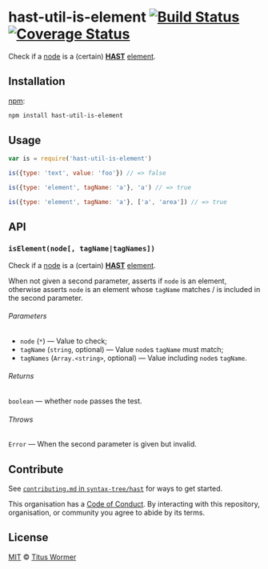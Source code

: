 # hast-util-is-element [![Build Status][build-badge]][build-page] [![Coverage Status][coverage-badge]][coverage-page]

Check if a [node][] is a (certain) [**HAST**][hast] [element][].

## Installation

[npm][]:

```bash
npm install hast-util-is-element
```

## Usage

```javascript
var is = require('hast-util-is-element')

is({type: 'text', value: 'foo'}) // => false

is({type: 'element', tagName: 'a'}, 'a') // => true

is({type: 'element', tagName: 'a'}, ['a', 'area']) // => true
```

## API

### `isElement(node[, tagName|tagNames])`

Check if a [node][] is a (certain) [**HAST**][hast] [element][].

When not given a second parameter, asserts if `node` is an element,
otherwise asserts `node` is an element whose `tagName` matches / is
included in the second parameter.

###### Parameters

*   `node` (`*`) — Value to check;
*   `tagName` (`string`, optional) — Value `node`s `tagName` must match;
*   `tagNames` (`Array.<string>`, optional) — Value including `node`s `tagName`.

###### Returns

`boolean` — whether `node` passes the test.

###### Throws

`Error` — When the second parameter is given but invalid.

## Contribute

See [`contributing.md` in `syntax-tree/hast`][contributing] for ways to get
started.

This organisation has a [Code of Conduct][coc].  By interacting with this
repository, organisation, or community you agree to abide by its terms.

## License

[MIT][license] © [Titus Wormer][author]

<!-- Definition -->

[build-badge]: https://img.shields.io/travis/syntax-tree/hast-util-is-element.svg

[build-page]: https://travis-ci.org/syntax-tree/hast-util-is-element

[coverage-badge]: https://img.shields.io/codecov/c/github/syntax-tree/hast-util-is-element.svg

[coverage-page]: https://codecov.io/github/syntax-tree/hast-util-is-element?branch=master

[npm]: https://docs.npmjs.com/cli/install

[license]: LICENSE

[author]: http://wooorm.com

[hast]: https://github.com/syntax-tree/hast

[node]: https://github.com/syntax-tree/unist#node

[element]: https://github.com/syntax-tree/hast#element

[contributing]: https://github.com/syntax-tree/hast/blob/master/contributing.md

[coc]: https://github.com/syntax-tree/hast/blob/master/code-of-conduct.md
